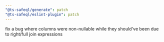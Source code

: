 ```yaml
---
"@ts-safeql/generate": patch
"@ts-safeql/eslint-plugin": patch
---
```


fix a bug where columns were non-nullable while they should've been due to right/full join expressions
